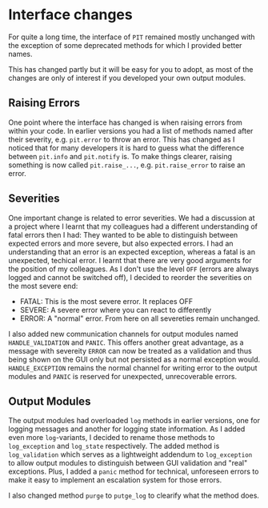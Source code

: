 # Interface changes
For quite a long time, the interface of `PIT` remained mostly unchanged with the exception of some deprecated methods for which I provided better names.

This has changed partly but it will be easy for you to adopt, as most of the changes are only of interest if you developed your own output modules.

## Raising Errors
One point where the interface has changed is when raising errors from within your code. In earlier versions you had a list of methods named after their severity, e.g. `pit.error` to throw an error. 
This has changed as I noticed that for many developers it is hard to guess what the difference between `pit.info` and `pit.notify` is. To make things clearer, raising something is now called
`pit.raise_...`, e.g. `pit.raise_error` to raise an error.

## Severities
One important change is related to error severities. We had a discussion at a project where I learnt that my colleagues had a different understanding of fatal errors then I had: They wanted to be able
to distinguish between expected errors and more severe, but also expected errors. I had an understanding that an error is an expected exception, whereas a fatal is an unexpected, techical error. I learnt that 
there are very good arguments for the position of my colleagues. As I don't use the level `OFF` (errors are always logged and cannot be switched off), I decided to reorder the severities on the most severe end:

-  FATAL: This is the most severe error. It replaces OFF
-  SEVERE: A severe error where you can react to differently
-  ERROR: A "normal" error. From here on all severeties remain unchanged.

I also added new communication channels for output modules named `HANDLE_VALIDATION` and `PANIC`. This offers another great advantage, as a message with severeity `ERROR` can now be treated as a validation
and thus being shown on the GUI only but not persisted as a normal exception would. `HANDLE_EXCEPTION` remains the normal channel for writing error to the output modules and `PANIC` is reserved for unexpected,
unrecoverable errors.

## Output Modules
The output modules had overloaded `log` methods in earlier versions, one for logging messages and another for logging state information. As I added even more `log`-variants, I decided to rename those 
methods to `log_exception` and `log_state` respectively. The added method is `log_validation` which serves as a lightweight addendum to `log_exception` to allow output modules to distinguish between
GUI validation and "real" exceptions. Plus, I added a `panic` method for technical, unforeseen errors to make it easy to implement an escalation system for those errors.

I also changed method `purge` to `putge_log` to clearify what the method does.
